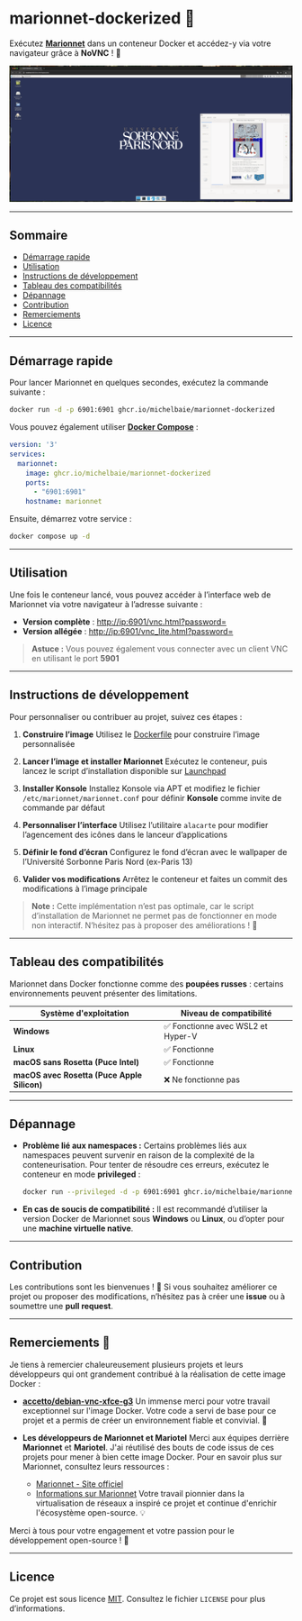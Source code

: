 # marionnet-dockerized 🐳

Exécutez **[Marionnet](https://marionnet.org/)** dans un conteneur Docker et accédez-y via votre navigateur grâce à **NoVNC** ! 🚀

![L’incroyable interface de Marionnet](img/frontscreen.png)

---

## Sommaire

- [Démarrage rapide](#démarrage-rapide)
- [Utilisation](#utilisation)
- [Instructions de développement](#instructions-de-développement)
- [Tableau des compatibilités](#tableau-des-compatibilités)
- [Dépannage](#dépannage)
- [Contribution](#contribution)
- [Remerciements](#remercimements)
- [Licence](#licence)

---

## Démarrage rapide

Pour lancer Marionnet en quelques secondes, exécutez la commande suivante :

```bash
docker run -d -p 6901:6901 ghcr.io/michelbaie/marionnet-dockerized
```

Vous pouvez également utiliser [**Docker Compose**](https://docs.docker.com/compose/) :

```yaml
version: '3'
services:
  marionnet:
    image: ghcr.io/michelbaie/marionnet-dockerized
    ports:
      - "6901:6901"
    hostname: marionnet
```

Ensuite, démarrez votre service :

```bash
docker compose up -d
```

---

## Utilisation

Une fois le conteneur lancé, vous pouvez accéder à l’interface web de Marionnet via votre navigateur à l’adresse suivante :

- **Version complète** : [http://ip:6901/vnc.html?password=](http://ip:6901/vnc.html?password=)
- **Version allégée** : [http://ip:6901/vnc_lite.html?password=](http://ip:6901/vnc_lite.html?password=)

> **Astuce :** Vous pouvez également vous connecter avec un client VNC en utilisant le port **5901**

---

## Instructions de développement

Pour personnaliser ou contribuer au projet, suivez ces étapes :

1. **Construire l’image**
   Utilisez le [Dockerfile](https://github.com/MichelBaie/marionnet-dockerized/blob/main/docker-workspace/Dockerfile) pour construire l’image personnalisée

2. **Lancer l’image et installer Marionnet**
   Exécutez le conteneur, puis lancez le script d’installation disponible sur [Launchpad](https://bazaar.launchpad.net/~marionnet-drivers/marionnet/trunk/view/head:/useful-scripts/marionnet_from_scratch)

3. **Installer Konsole**
   Installez Konsole via APT et modifiez le fichier `/etc/marionnet/marionnet.conf` pour définir **Konsole** comme invite de commande par défaut

4. **Personnaliser l’interface**
   Utilisez l’utilitaire `alacarte` pour modifier l’agencement des icônes dans le lanceur d’applications

5. **Définir le fond d’écran**
   Configurez le fond d’écran avec le wallpaper de l’Université Sorbonne Paris Nord (ex-Paris 13)

6. **Valider vos modifications**
   Arrêtez le conteneur et faites un commit des modifications à l’image principale

> **Note :** Cette implémentation n’est pas optimale, car le script d’installation de Marionnet ne permet pas de fonctionner en mode non interactif. N’hésitez pas à proposer des améliorations ! 🔧

---

## Tableau des compatibilités

Marionnet dans Docker fonctionne comme des **poupées russes** : certains environnements peuvent présenter des limitations.

| Système d'exploitation                      | Niveau de compatibilité           |
| ------------------------------------------- | --------------------------------- |
| **Windows**                                 | ✅ Fonctionne avec WSL2 et Hyper-V |
| **Linux**                                   | ✅ Fonctionne                      |
| **macOS sans Rosetta (Puce Intel)**         | ✅ Fonctionne                      |
| **macOS avec Rosetta (Puce Apple Silicon)** | ❌ Ne fonctionne pas               |

---

## Dépannage

- **Problème lié aux namespaces :** 
  Certains problèmes liés aux namespaces peuvent survenir en raison de la complexité de la conteneurisation.
  Pour tenter de résoudre ces erreurs, exécutez le conteneur en mode **privileged** :

  ```bash
  docker run --privileged -d -p 6901:6901 ghcr.io/michelbaie/marionnet-dockerized
  ```

- **En cas de soucis de compatibilité :** 
  Il est recommandé d’utiliser la version Docker de Marionnet sous **Windows** ou **Linux**, ou d’opter pour une **machine virtuelle native**.

---

## Contribution

Les contributions sont les bienvenues ! 🤝 
Si vous souhaitez améliorer ce projet ou proposer des modifications, n’hésitez pas à créer une **issue** ou à soumettre une **pull request**.

---

## Remerciements 🙏

Je tiens à remercier chaleureusement plusieurs projets et leurs développeurs qui ont grandement contribué à la réalisation de cette image Docker :

- **[accetto/debian-vnc-xfce-g3](https://github.com/accetto/debian-vnc-xfce-g3/)**
  Un immense merci pour votre travail exceptionnel sur l'image Docker. Votre code a servi de base pour ce projet et a permis de créer un environnement fiable et convivial. 🚀

- **Les développeurs de Marionnet et Mariotel**
  Merci aux équipes derrière **Marionnet** et **Mariotel**. J'ai réutilisé des bouts de code issus de ces projets pour mener à bien cette image Docker. Pour en savoir plus sur Marionnet, consultez leurs ressources :  
  - [Marionnet - Site officiel](https://www.marionnet.org/site/index.php/fr/)  
  - [Informations sur Marionnet](https://tel.marionnet.org/info.php)
  Votre travail pionnier dans la virtualisation de réseaux a inspiré ce projet et continue d'enrichir l'écosystème open-source. 💡

Merci à tous pour votre engagement et votre passion pour le développement open-source ! 🎉

---

## Licence

Ce projet est sous licence [MIT](LICENSE).
Consultez le fichier `LICENSE` pour plus d’informations.